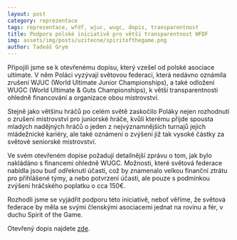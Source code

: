 ```yaml
---
layout: post
category: reprezentace
tags: reprezentace, wfdf, wjuc, wugc, dopis, transparentnost
title: Podpora polské iniciativě pro větší transparentnost WFDF
img: assets/img/posts/uzitecne/spiritofthegame.png
author: Tadeáš Grym
---
```

Připojili jsme se k otevřenému dopisu, který vzešel od polské asociace ultimate. V něm Poláci vyzývají světovou federaci, která nedávno oznámila zrušení WJUC (World Ultimate Junior Championships), a také odložení WUGC (World Ultimate & Guts Championships), k větší transparentnosti ohledně financování a organizace obou mistrovství.  

Stejně jako většinu hráčů po celém světě zaskočilo Poláky nejen rozhodnutí o zrušení mistrovství pro juniorské hráče, kvůli kterému přijde spousta mladých nadějných hráčů o jeden z nejvýznamnějších turnajů jejich mládežnické kariéry, ale také oznámení o zvýšení již tak vysoké částky za světové seniorské mistrovství.  

Ve svém otevřeném dopise požadují detailnější zprávu o tom, jak bylo nakládáno s financemi ohledně WUGC. Možnosti, které světová federace nabídla jsou buď odřeknutí účasti, což by znamenalo velkou finanční ztrátu pro přihlášené týmy, a nebo potvrzení účasti, ale pouze s podmínkou zvýšení hráčského poplatku o cca 150€.  

Rozhodli jsme se vyjádřit podporu této iniciativě, neboť věříme, že světová federace by měla se svými členskými asociacemi jednat na rovinu a fér, v duchu Spirit of the Game.  

Otevřený dopis najdete [zde](https://drive.google.com/open?id=1AHlvk3lCZHzw7-I53Aa3mDhL4NhqMgvk).
